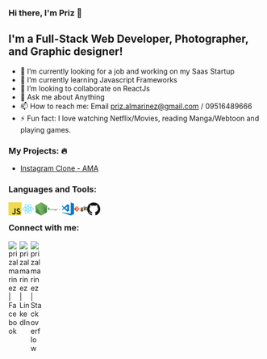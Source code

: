 ### Hi there, I'm Priz  👋

## I'm a Full-Stack Web Developer, Photographer, and Graphic designer!

- 🔭 I’m currently looking for a job and working on my Saas Startup 
- 🌱 I’m currently learning Javascript Frameworks 
- 👯 I’m looking to collaborate on ReactJs 
- 💬 Ask me about Anything
- 📫 How to reach me: Email priz.almarinez@gmail.com / 09516489666 
- ⚡ Fun fact: I love watching Netflix/Movies, reading Manga/Webtoon and playing games.


### My Projects: 🔥

- [Instagram Clone - AMA][insta]


### Languages and Tools:
<img align="left" alt="JavaScript" width="26px" src="https://raw.githubusercontent.com/github/explore/80688e429a7d4ef2fca1e82350fe8e3517d3494d/topics/javascript/javascript.png" />
<img align="left" alt="React" width="26px" src="https://raw.githubusercontent.com/github/explore/80688e429a7d4ef2fca1e82350fe8e3517d3494d/topics/react/react.png" />
<img align="left" alt="Node.js" width="26px" src="https://raw.githubusercontent.com/github/explore/80688e429a7d4ef2fca1e82350fe8e3517d3494d/topics/nodejs/nodejs.png" />
<img align="left" alt="MongoDB" width="26px" src="https://raw.githubusercontent.com/github/explore/80688e429a7d4ef2fca1e82350fe8e3517d3494d/topics/mongodb/mongodb.png" />
<img align="left" alt="Visual Studio Code" width="26px" src="https://raw.githubusercontent.com/github/explore/80688e429a7d4ef2fca1e82350fe8e3517d3494d/topics/visual-studio-code/visual-studio-code.png" />
<img align="left" alt="Git" width="26px" src="https://raw.githubusercontent.com/github/explore/80688e429a7d4ef2fca1e82350fe8e3517d3494d/topics/git/git.png" />
<img align="left" alt="GitHub" width="26px" src="https://raw.githubusercontent.com/github/explore/78df643247d429f6cc873026c0622819ad797942/topics/github/github.png" />

<br />

### Connect with me:

[<img align="left" alt="prizalmarinez | Facebook" width="22px" src="https://cdn.jsdelivr.net/npm/simple-icons@v3/icons/facebook.svg" />][facebook]
[<img align="left" alt="prizalmarinez | LinkedIn" width="22px" src="https://cdn.jsdelivr.net/npm/simple-icons@v3/icons/linkedin.svg" />][linkedin]
[<img align="left" alt="prizalmarinez | Stackoverflow" width="22px" src="https://cdn.jsdelivr.net/npm/simple-icons@v3/icons/stackoverflow.svg" />][stackoverflow]


[facebook]: https://www.facebook.com/priz.louie.almarinez
[linkedin]: https://www.linkedin.com/in/priz-almarinez-93a74b138/
[stackoverflow]: https://stackoverflow.com/users/8469870/priz
[insta]: https://ama-mvp.herokuapp.com/discover


